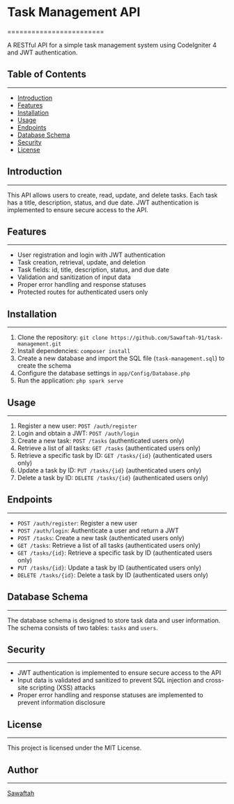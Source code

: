 # Task Management API
========================

A RESTful API for a simple task management system using CodeIgniter 4 and JWT authentication.

## Table of Contents
-----------------

* [Introduction](#introduction)
* [Features](#features)
* [Installation](#installation)
* [Usage](#usage)
* [Endpoints](#endpoints)
* [Database Schema](#database-schema)
* [Security](#security)
* [License](#license)

## Introduction
---------------

This API allows users to create, read, update, and delete tasks. Each task has a title, description, status, and due date. JWT authentication is implemented to ensure secure access to the API.

## Features
------------

* User registration and login with JWT authentication
* Task creation, retrieval, update, and deletion
* Task fields: id, title, description, status, and due date
* Validation and sanitization of input data
* Proper error handling and response statuses
* Protected routes for authenticated users only

## Installation
------------

1. Clone the repository: `git clone https://github.com/Sawaftah-91/task-management.git`
2. Install dependencies: `composer install`
3. Create a new database and import the SQL file (`task-management.sql`) to create the schema
4. Configure the database settings in `app/Config/Database.php`
5. Run the application: `php spark serve`

## Usage
-----

1. Register a new user: `POST /auth/register`
2. Login and obtain a JWT: `POST /auth/login`
3. Create a new task: `POST /tasks` (authenticated users only)
4. Retrieve a list of all tasks: `GET /tasks` (authenticated users only)
5. Retrieve a specific task by ID: `GET /tasks/{id}` (authenticated users only)
6. Update a task by ID: `PUT /tasks/{id}` (authenticated users only)
7. Delete a task by ID: `DELETE /tasks/{id}` (authenticated users only)

## Endpoints
------------

* `POST /auth/register`: Register a new user
* `POST /auth/login`: Authenticate a user and return a JWT
* `POST /tasks`: Create a new task (authenticated users only)
* `GET /tasks`: Retrieve a list of all tasks (authenticated users only)
* `GET /tasks/{id}`: Retrieve a specific task by ID (authenticated users only)
* `PUT /tasks/{id}`: Update a task by ID (authenticated users only)
* `DELETE /tasks/{id}`: Delete a task by ID (authenticated users only)

## Database Schema
-----------------

The database schema is designed to store task data and user information. The schema consists of two tables: `tasks` and `users`.

## Security
------------

* JWT authentication is implemented to ensure secure access to the API
* Input data is validated and sanitized to prevent SQL injection and cross-site scripting (XSS) attacks
* Proper error handling and response statuses are implemented to prevent information disclosure

## License
---------

This project is licensed under the MIT License.

## Author
-------

[Sawaftah](https://github.com/Sawaftah-91)